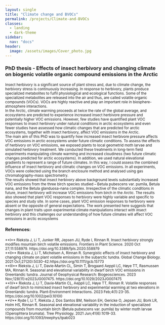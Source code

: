 ```yaml
---
layout: single
title: "Climate change and BVOCs"
permalink: /projects/Climate-and-BVOCs
classes:
  - landing
  - dark-theme
sidebar:
  nav: "docs"
header:
  image: /assets/images/Cover_photo.jpg
---
```


### PhD thesis -  Effects of insect herbivory and changing climate on biogenic volatile organic compound emissions in the Arctic
<small>
Insect herbivory is a significant source of plant stress and, due to climate change, the herbivory stress is continuously increasing. In response to herbivory, plants produce specialized metabolites to fulfil physiological and ecological functions. Some of the specialized metabolites are released into the air and thus, are called volatile organic compounds (VOCs). VOCs are highly reactive and play an important role in biosphere-atmosphere interactions.
<br>
In the Arctic, climate warming proceeds at twice the rate of the global average, and ecosystems are predicted to experience increased insect herbivore pressure and potentially higher VOC emissions. However, few studies have quantified plant VOC responses to insect herbivory under natural conditions in arctic ecosystems and even fewer studies have assessed how climatic changes that are predicted for arctic ecosystems, together with insect herbivory, affect VOC emissions in the Arctic.
<br>
The main aim of this PhD was to quantify how increased insect herbivore pressure affects VOC emissions in arctic ecosystems under future climatic conditions. To assess the effects of herbivory on VOC emissions, we exposed plants to local geometrid moth larvae and simulated herbivory treatment. We conducted these treatments in long-term field experiments manipulating climate warming and increased cloudiness (two future climatic changes predicted for arctic ecosystems). In addition, we used natural elevational gradients to represent a range of future climates. In this way, I could assess the combined influence of insect herbivory and climatic changes on VOC emissions. In all experiments, VOCs were collected using the branch enclosure method and analysed using gas chromatography-mass spectrometry.
<br>
The results  showed that insect herbivory above background levels substantially increased VOC emissions from the three birch species studied – Betula pubescens var. pumila, Betula nana, and the Betula glanduosa-nana complex. Irrespective of the climatic conditions in future, insect herbivory will increase VOC emissions from birch in the Arctic. The results also showed that plant VOC responses to herbivory were highly variable and specific to species and study site. In some cases, plant VOC emission responses to herbivory were absent or the opposite of general expectations. The work presented here suggests that changes in plant traits upon experimental climate manipulations interact with insect herbivory and this challenges our understanding of how future climates will affect VOC emissions in arctic ecosystems
</small>


#### References:
<small>
**I** Rieksta J, Li T, Junker RR, Jepsen JU, Ryde I, Rinnan R. Insect herbivory strongly modifies mountain birch volatile emissions. Frontiers in Plant Science. 2020 Oct 27;11:558979.  https://doi.org/10.3389/fpls.2020.558979
<br>
**II** Rieksta J, Li T, Michelsen A, Rinnan R. Synergistic effects of insect herbivory and changing climate on plant volatile emissions in the subarctic tundra. Global Change Biology. 2021 Oct;27(20):5030-42.https://doi.org/10.1111/gcb.15773
<br>
**III** Rieksta J, Li T, Davie‐Martin CL, Simin T, Brogaard Aeppli LC, Høye TT, Rasmussen MA, Rinnan R. Seasonal and elevational variability in dwarf birch VOC emissions in Greenlandic tundra. Journal of Geophysical Research: Biogeosciences. 2023 Nov;128(11):e2023JG007475. https://doi.org/10.1029/2023JG007475
<br>
**IV** Rieksta J, Li T, Davie‐Martin CL, Aeppli LC, Høye TT, Rinnan R. Volatile responses of dwarf birch to mimicked insect herbivory and experimental warming at two elevations in Greenlandic tundra. Plant‐Environment Interactions. 2023 Feb;4(1):23-35.  https://doi.org/10.1002/pei3.10100
<br>
**V** Ryde I, Li T, Rieksta J, Dos Santos BM, Neilson EH, Gericke O, Jepsen JU, Bork LR, Holm HS, Rinnan R. Seasonal and elevational variability in the induction of specialized compounds from mountain birch (Betula pubescens var. pumila) by winter moth larvae (Operophtera brumata). Tree Physiology. 2021 Jun;41(6):1019-33. https://doi.org/10.1093/treephys/tpab023
</small>


